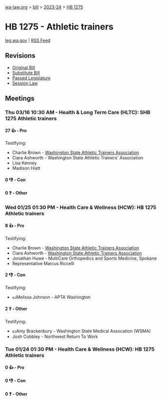 [wa-law.org](/) > [bill](/bill/) > [2023-24](/bill/2023-24/) > [HB 1275](/bill/2023-24/hb/1275/)

# HB 1275 - Athletic trainers
[leg.wa.gov](https://app.leg.wa.gov/billsummary?BillNumber=1275&Year=2023&Initiative=false) | [RSS Feed](./rss.xml)

## Revisions
* [Original Bill](1/)
* [Substitute Bill](S/)
* [Passed Legislature](S.PL/)
* [Session Law](S.SL/)

## Meetings
### Thu 03/16 10:30 AM - Health & Long Term Care (HLTC): SHB 1275 Athletic trainers
#### 27 👍 - Pro
Testifying:
* Charlie Brown - [Washington State Athletic Trainers Association](/org/washington_state_athletic_trainers_association/)
* Ciara Ashworth - Washington State Athletic Trainers' Association
* Lisa Kenney
* Madison Hiatt

#### 0 👎 - Con

#### 0 ❓ - Other

### Wed 01/25 01:30 PM - Health Care & Wellness (HCW): HB 1275 Athletic trainers
#### 8 👍 - Pro
Testifying:
* Charlie Brown - [Washington State Athletic Trainers Association](/org/washington_state_athletic_trainers_association/)
* Ciara Ashworth - [Washington State Athletic Trainers Association](/org/washington_state_athletic_trainers_association/)
* Jonathan Huwe - MultiCare Orthopedics and Sports Medicine, Spokane
* Representative Marcus Riccelli

#### 2 👎 - Con
Testifying:
* 💵Melissa Johnson - APTA Washington

#### 2 ❓ - Other
Testifying:
* 💵Amy Brackenbury - Washington State Medical Assocation (WSMA)
* Josh Cobbley - Northwest Return To Work

### Tue 01/24 01:30 PM - Health Care & Wellness (HCW): HB 1275 Athletic trainers
#### 0 👍 - Pro

#### 0 👎 - Con

#### 0 ❓ - Other
